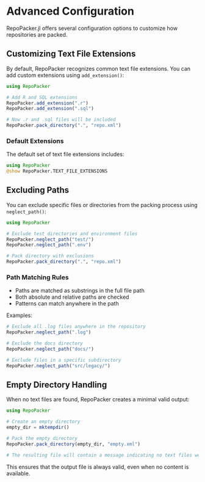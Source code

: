 # Advanced Configuration

RepoPacker.jl offers several configuration options to customize how repositories are packed.

## Customizing Text File Extensions

By default, RepoPacker recognizes common text file extensions. You can add custom extensions using `add_extension()`:

```julia
using RepoPacker

# Add R and SQL extensions
RepoPacker.add_extension(".r")
RepoPacker.add_extension(".sql")

# Now .r and .sql files will be included
RepoPacker.pack_directory(".", "repo.xml")
```

### Default Extensions

The default set of text file extensions includes:

```julia
using RepoPacker
@show RepoPacker.TEXT_FILE_EXTENSIONS
```

## Excluding Paths

You can exclude specific files or directories from the packing process using `neglect_path()`:

```julia
using RepoPacker

# Exclude test directories and environment files
RepoPacker.neglect_path("test/")
RepoPacker.neglect_path(".env")

# Pack directory with exclusions
RepoPacker.pack_directory(".", "repo.xml")
```

### Path Matching Rules

- Paths are matched as substrings in the full file path
- Both absolute and relative paths are checked
- Patterns can match anywhere in the path

Examples:
```julia
# Exclude all .log files anywhere in the repository
RepoPacker.neglect_path(".log")

# Exclude the docs directory
RepoPacker.neglect_path("docs/")

# Exclude files in a specific subdirectory
RepoPacker.neglect_path("src/legacy/")
```

## Empty Directory Handling

When no text files are found, RepoPacker creates a minimal valid output:

```julia
using RepoPacker

# Create an empty directory
empty_dir = mktempdir()

# Pack the empty directory
RepoPacker.pack_directory(empty_dir, "empty.xml")

# The resulting file will contain a message indicating no text files were found
```

This ensures that the output file is always valid, even when no content is available.